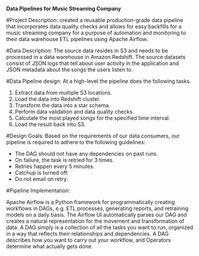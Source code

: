 
**Data Pipelines for Music Streaming Company**



#Project Description: 
created a reusable production-grade data pipeline that incorporates data quality checks and allows for easy backfills for a music streaming company for a purpose of automation and monitoring to their data warehouse ETL pipelines using Apache Airflow.  

#Data Description:
 The source data resides in S3 and needs to be processed in a data warehouse in Amazon Redshift. The source datasets consist of JSON logs that tell about user activity in the application and JSON metadata about the songs the users listen to.

#Data Pipeline design:
At a high-level the pipeline does the following tasks.
1. Extract data from multiple S3 locations.
2. Load the data into Redshift cluster.
3. Transform the data into a star schema.
4. Perform data validation and data quality checks.
5. Calculate the most played songs for the specified time interval.
6. Load the result back into S3.


#Design Goals:
Based on the requirements of our data consumers, our pipeline is required to adhere to the following guidelines:
* The DAG should not have any dependencies on past runs.
* On failure, the task is retried for 3 times.
* Retries happen every 5 minutes.
* Catchup is turned off.
* Do not email on retry. 

#Pipeline Implementation:

Apache Airflow is a Python framework for programmatically creating workflows in DAGs, e.g. ETL processes, generating reports, and retraining models on a daily basis. The Airflow UI automatically parses our DAG and creates a natural representation for the movement and transformation of data. A DAG simply is a collection of all the tasks you want to run, organized in a way that reflects their relationships and dependencies. A DAG describes how you want to carry out your workflow, and Operators determine what actually gets done. 

